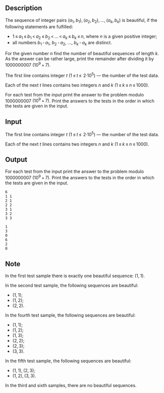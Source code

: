 ## Description

<div><p>The sequence of integer pairs <span class="tex-span">(<i>a</i><sub class="lower-index">1</sub>, <i>b</i><sub class="lower-index">1</sub>), (<i>a</i><sub class="lower-index">2</sub>, <i>b</i><sub class="lower-index">2</sub>), ..., (<i>a</i><sub class="lower-index"><i>k</i></sub>, <i>b</i><sub class="lower-index"><i>k</i></sub>)</span> is <span class="tex-font-style-it">beautiful</span>, if the following statements are fulfilled: </p><ul> <li> <span class="tex-span">1 ≤ <i>a</i><sub class="lower-index">1</sub> ≤ <i>b</i><sub class="lower-index">1</sub> &lt; <i>a</i><sub class="lower-index">2</sub> ≤ <i>b</i><sub class="lower-index">2</sub> &lt; ... &lt; <i>a</i><sub class="lower-index"><i>k</i></sub> ≤ <i>b</i><sub class="lower-index"><i>k</i></sub> ≤ <i>n</i></span>, where <span class="tex-span"><i>n</i></span> is a given positive integer; </li><li> all numbers <span class="tex-span"><i>b</i><sub class="lower-index">1</sub> - <i>a</i><sub class="lower-index">1</sub></span>, <span class="tex-span"><i>b</i><sub class="lower-index">2</sub> - <i>a</i><sub class="lower-index">2</sub></span>, <span class="tex-span">...</span>, <span class="tex-span"><i>b</i><sub class="lower-index"><i>k</i></sub> - <i>a</i><sub class="lower-index"><i>k</i></sub></span> are distinct. </li></ul><p>For the given number <span class="tex-span"><i>n</i></span> find the number of beautiful sequences of length <span class="tex-span"><i>k</i></span>. As the answer can be rather large, print the remainder after dividing it by <span class="tex-span">1000000007</span> <span class="tex-span">(10<sup class="upper-index">9</sup> + 7)</span>.</p></div><div class="input-specification"><p>The first line contains integer <span class="tex-span"><i>t</i></span> (<span class="tex-span">1 ≤ <i>t</i> ≤  2·10<sup class="upper-index">5</sup></span>) — the number of the test data.</p><p>Each of the next <span class="tex-span"><i>t</i></span> lines contains two integers <span class="tex-span"><i>n</i></span> and <span class="tex-span"><i>k</i></span> (<span class="tex-span">1 ≤ <i>k</i> ≤ <i>n</i> ≤ 1000</span>).</p></div><div class="output-specification"><p>For each test from the input print the answer to the problem modulo <span class="tex-span">1000000007</span> <span class="tex-span">(10<sup class="upper-index">9</sup> + 7)</span>. Print the answers to the tests in the order in which the tests are given in the input.</p></div>

## Input

<p>The first line contains integer <span class="tex-span"><i>t</i></span> (<span class="tex-span">1 ≤ <i>t</i> ≤  2·10<sup class="upper-index">5</sup></span>) — the number of the test data.</p><p>Each of the next <span class="tex-span"><i>t</i></span> lines contains two integers <span class="tex-span"><i>n</i></span> and <span class="tex-span"><i>k</i></span> (<span class="tex-span">1 ≤ <i>k</i> ≤ <i>n</i> ≤ 1000</span>).</p>

## Output

<p>For each test from the input print the answer to the problem modulo <span class="tex-span">1000000007</span> <span class="tex-span">(10<sup class="upper-index">9</sup> + 7)</span>. Print the answers to the tests in the order in which the tests are given in the input.</p>





```input1
6
1 1
2 1
2 2
3 1
3 2
3 3

```




```output1
1
3
0
6
2
0

```



## Note

<p>In the first test sample there is exactly one beautiful sequence: <span class="tex-span">(1, 1)</span>.</p><p>In the second test sample, the following sequences are beautiful: </p><ul> <li> <span class="tex-span">(1, 1)</span>; </li><li> <span class="tex-span">(1, 2)</span>; </li><li> <span class="tex-span">(2, 2)</span>. </li></ul><p>In the fourth test sample, the following sequences are beautiful: </p><ul> <li> <span class="tex-span">(1, 1)</span>; </li><li> <span class="tex-span">(1, 2)</span>; </li><li> <span class="tex-span">(1, 3)</span>; </li><li> <span class="tex-span">(2, 2)</span>; </li><li> <span class="tex-span">(2, 3)</span>; </li><li> <span class="tex-span">(3, 3)</span>. </li></ul><p>In the fifth test sample, the following sequences are beautiful: </p><ul> <li> <span class="tex-span">(1, 1), (2, 3)</span>; </li><li> <span class="tex-span">(1, 2), (3, 3)</span>. </li></ul><p>In the third and sixth samples, there are no beautiful sequences.</p>
